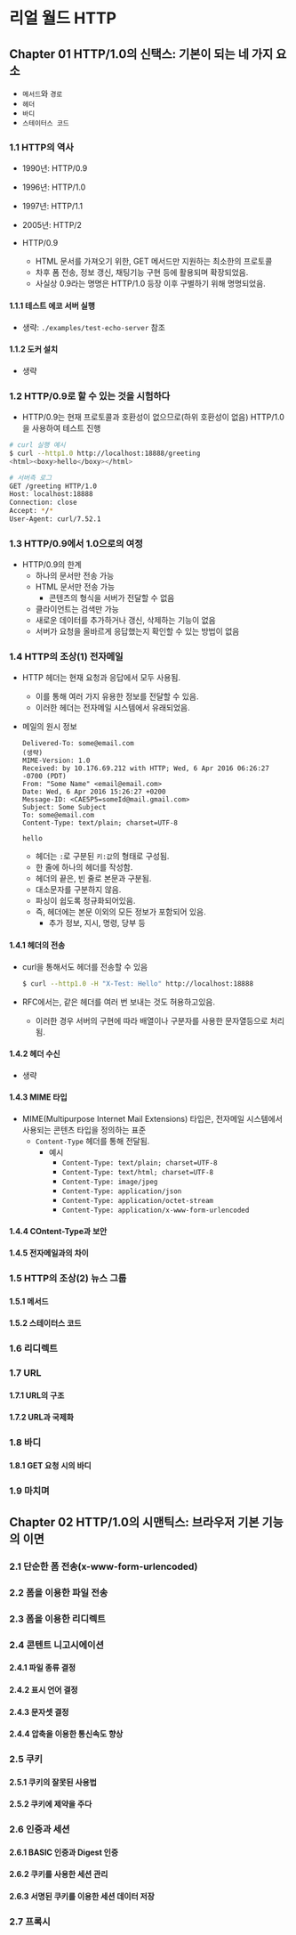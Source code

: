 # 리얼 월드 HTTP

## Chapter 01 HTTP/1.0의 신택스: 기본이 되는 네 가지 요소

- `메서드`와 `경로`
- `헤더`
- `바디`
- `스테이터스 코드`

### 1.1 HTTP의 역사

- 1990년: HTTP/0.9
- 1996년: HTTP/1.0
- 1997년: HTTP/1.1
- 2005년: HTTP/2

- HTTP/0.9
  - HTML 문서를 가져오기 위한, GET 메서드만 지원하는 최소한의 프로토콜
  - 차후 폼 전송, 정보 갱신, 채팅기능 구현 등에 활용되며 확장되었음.
  - 사실상 0.9라는 명명은 HTTP/1.0 등장 이후 구별하기 위해 명명되었음.

#### 1.1.1 테스트 에코 서버 실행

- 생략: `./examples/test-echo-server` 참조

#### 1.1.2 도커 설치

- 생략

### 1.2 HTTP/0.9로 할 수 있는 것을 시험하다

- HTTP/0.9는 현재 프로토콜과 호환성이 없으므로(하위 호환성이 없음) HTTP/1.0을 사용하여 테스트 진행

```sh
# curl 실행 예시
$ curl --http1.0 http://localhost:18888/greeting
<html><boxy>hello</boxy></html>

# 서버측 로그
GET /greeting HTTP/1.0
Host: localhost:18888
Connection: close
Accept: */*
User-Agent: curl/7.52.1
```

### 1.3 HTTP/0.9에서 1.0으로의 여정

- HTTP/0.9의 한계
  - 하나의 문서만 전송 가능
  - HTML 문서만 전송 가능
    - 콘텐츠의 형식을 서버가 전달할 수 없음
  - 클라이언트는 검색만 가능
  - 새로운 데이터를 추가하거나 갱신, 삭제하는 기능이 없음
  - 서버가 요청을 올바르게 응답했는지 확인할 수 있는 방법이 없음


### 1.4 HTTP의 조상(1) 전자메일

- HTTP 헤더는 현재 요청과 응답에서 모두 사용됨.
  - 이를 통해 여러 가지 유용한 정보를 전달할 수 있음.
  - 이러한 헤더는 전자메일 시스템에서 유래되었음.

- 메일의 원시 정보

    ```
    Delivered-To: some@email.com
    (생략)
    MIME-Version: 1.0
    Received: by 10.176.69.212 with HTTP; Wed, 6 Apr 2016 06:26:27 -0700 (PDT)
    From: "Some Name" <email@email.com>
    Date: Wed, 6 Apr 2016 15:26:27 +0200
    Message-ID: <CAE5P5=someId@mail.gmail.com>
    Subject: Some Subject
    To: some@email.com
    Content-Type: text/plain; charset=UTF-8

    hello
    ```

    - 헤더는 `:`로 구분된 `키:값`의 형태로 구성됨.
    - 한 줄에 하나의 헤더를 작성함.
    - 헤더의 끝은, 빈 줄로 본문과 구분됨.
    - 대소문자를 구분하지 않음.
    - 파싱이 쉽도록 정규화되어있음.
    - 즉, 헤더에는 본문 이외의 모든 정보가 포함되어 있음.
      - 추가 정보, 지시, 명령, 당부 등

#### 1.4.1 헤더의 전송

- curl을 통해서도 헤더를 전송할 수 있음

  ```sh
  $ curl --http1.0 -H "X-Test: Hello" http://localhost:18888
  ```

- RFC에서는, 같은 헤더를 여러 번 보내는 것도 허용하고있음.
  - 이러한 경우 서버의 구현에 따라 배열이나 구분자를 사용한 문자열등으로 처리됨.

#### 1.4.2 헤더 수신

- 생략

#### 1.4.3 MIME 타입

- MIME(Multipurpose Internet Mail Extensions) 타입은, 전자메일 시스템에서 사용되는 콘텐츠 타입을 정의하는 표준
  - `Content-Type` 헤더를 통해 전달됨.
    - 예시
      - `Content-Type: text/plain; charset=UTF-8`
      - `Content-Type: text/html; charset=UTF-8`
      - `Content-Type: image/jpeg`
      - `Content-Type: application/json`
      - `Content-Type: application/octet-stream`
      - `Content-Type: application/x-www-form-urlencoded`

#### 1.4.4 COntent-Type과 보안

#### 1.4.5 전자메일과의 차이

### 1.5 HTTP의 조상(2) 뉴스 그룹

#### 1.5.1 메서드

#### 1.5.2 스테이터스 코드

### 1.6 리디렉트

### 1.7 URL

#### 1.7.1 URL의 구조

#### 1.7.2 URL과 국제화

### 1.8 바디

#### 1.8.1 GET 요청 시의 바디

### 1.9 마치며

## Chapter 02 HTTP/1.0의 시맨틱스: 브라우저 기본 기능의 이면

### 2.1 단순한 폼 전송(x-www-form-urlencoded)

### 2.2 폼을 이용한 파일 전송

### 2.3 폼을 이용한 리디렉트

### 2.4 콘텐트 니고시에이션

#### 2.4.1 파일 종류 결정

#### 2.4.2 표시 언어 결정

#### 2.4.3 문자셋 결정

#### 2.4.4 압축을 이용한 통신속도 향상

### 2.5 쿠키

#### 2.5.1 쿠키의 잘못된 사용법

#### 2.5.2 쿠키에 제약을 주다

### 2.6 인증과 세션

#### 2.6.1 BASIC 인증과 Digest 인증

#### 2.6.2 쿠키를 사용한 세션 관리

#### 2.6.3 서명된 쿠키를 이용한 세션 데이터 저장

### 2.7 프록시
